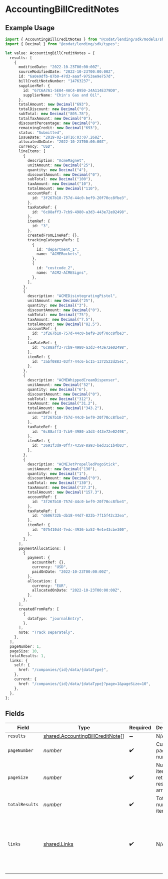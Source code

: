 # AccountingBillCreditNotes

## Example Usage

```typescript
import { AccountingBillCreditNotes } from "@codat/lending/sdk/models/shared";
import { Decimal } from "@codat/lending/sdk/types";

let value: AccountingBillCreditNotes = {
  results: [
    {
      modifiedDate: "2022-10-23T00:00:00Z",
      sourceModifiedDate: "2022-10-23T00:00:00Z",
      id: "6a0e9dfb-87b0-47d3-aaaf-9753ae9e757d",
      billCreditNoteNumber: "14763237",
      supplierRef: {
        id: "67C6A7A1-5E84-4AC4-B950-24A114E379D0",
        supplierName: "Chin's Gas and Oil",
      },
      totalAmount: new Decimal("693"),
      totalDiscount: new Decimal("0"),
      subTotal: new Decimal("805.78"),
      totalTaxAmount: new Decimal("0"),
      discountPercentage: new Decimal("0"),
      remainingCredit: new Decimal("693"),
      status: "Submitted",
      issueDate: "2019-02-18T16:03:07.268Z",
      allocatedOnDate: "2022-10-23T00:00:00Z",
      currency: "USD",
      lineItems: [
        {
          description: "AcmeMagnet",
          unitAmount: new Decimal("25"),
          quantity: new Decimal("4"),
          discountAmount: new Decimal("0"),
          subTotal: new Decimal("100"),
          taxAmount: new Decimal("10"),
          totalAmount: new Decimal("110"),
          accountRef: {
            id: "3f267b10-757d-44c0-bef9-20f70cc8fbe3",
          },
          taxRateRef: {
            id: "6c88aff3-7cb9-4980-a3d3-443e72e02498",
          },
          itemRef: {
            id: "3",
          },
          createdFromLineRef: {},
          trackingCategoryRefs: [
            {
              id: "department_1",
              name: "ACMERockets",
            },
            {
              id: "costcode_2",
              name: "ACM2-ACMESigns",
            },
          ],
        },
        {
          description: "ACMEDisintegratingPistol",
          unitAmount: new Decimal("25"),
          quantity: new Decimal("3"),
          discountAmount: new Decimal("0"),
          subTotal: new Decimal("75"),
          taxAmount: new Decimal("7.5"),
          totalAmount: new Decimal("82.5"),
          accountRef: {
            id: "3f267b10-757d-44c0-bef9-20f70cc8fbe3",
          },
          taxRateRef: {
            id: "6c88aff3-7cb9-4980-a3d3-443e72e02498",
          },
          itemRef: {
            id: "3abf0883-03f7-44c6-bc15-1372522d25e1",
          },
        },
        {
          description: "ACMEWhippedCreamDispenser",
          unitAmount: new Decimal("52"),
          quantity: new Decimal("6"),
          discountAmount: new Decimal("0"),
          subTotal: new Decimal("312"),
          taxAmount: new Decimal("31.2"),
          totalAmount: new Decimal("343.2"),
          accountRef: {
            id: "3f267b10-757d-44c0-bef9-20f70cc8fbe3",
          },
          taxRateRef: {
            id: "6c88aff3-7cb9-4980-a3d3-443e72e02498",
          },
          itemRef: {
            id: "3691f3d9-0ff7-4358-8a93-bed31c1b4b03",
          },
        },
        {
          description: "ACMEJetPropelledPogoStick",
          unitAmount: new Decimal("130"),
          quantity: new Decimal("1"),
          discountAmount: new Decimal("0"),
          subTotal: new Decimal("130"),
          taxAmount: new Decimal("27.3"),
          totalAmount: new Decimal("157.3"),
          accountRef: {
            id: "3f267b10-757d-44c0-bef9-20f70cc8fbe3",
          },
          taxRateRef: {
            id: "d606732b-db18-44d7-823b-7f15f42c32ea",
          },
          itemRef: {
            id: "075410d4-7edc-4936-ba52-9e1e43cbe300",
          },
        },
      ],
      paymentAllocations: [
        {
          payment: {
            accountRef: {},
            currency: "USD",
            paidOnDate: "2022-10-23T00:00:00Z",
          },
          allocation: {
            currency: "EUR",
            allocatedOnDate: "2022-10-23T00:00:00Z",
          },
        },
      ],
      createdFromRefs: [
        {
          dataType: "journalEntry",
        },
      ],
      note: "Track separately",
    },
  ],
  pageNumber: 1,
  pageSize: 10,
  totalResults: 1,
  links: {
    self: {
      href: "/companies/{id}/data/{dataType}",
    },
    current: {
      href: "/companies/{id}/data/{dataType}?page=1&pageSize=10",
    },
  },
};
```

## Fields

| Field                                                                                             | Type                                                                                              | Required                                                                                          | Description                                                                                       | Example                                                                                           |
| ------------------------------------------------------------------------------------------------- | ------------------------------------------------------------------------------------------------- | ------------------------------------------------------------------------------------------------- | ------------------------------------------------------------------------------------------------- | ------------------------------------------------------------------------------------------------- |
| `results`                                                                                         | [shared.AccountingBillCreditNote](../../../sdk/models/shared/accountingbillcreditnote.md)[]       | :heavy_minus_sign:                                                                                | N/A                                                                                               |                                                                                                   |
| `pageNumber`                                                                                      | *number*                                                                                          | :heavy_check_mark:                                                                                | Current page number.                                                                              |                                                                                                   |
| `pageSize`                                                                                        | *number*                                                                                          | :heavy_check_mark:                                                                                | Number of items to return in results array.                                                       |                                                                                                   |
| `totalResults`                                                                                    | *number*                                                                                          | :heavy_check_mark:                                                                                | Total number of items.                                                                            |                                                                                                   |
| `links`                                                                                           | [shared.Links](../../../sdk/models/shared/links.md)                                               | :heavy_check_mark:                                                                                | N/A                                                                                               | {<br/>"self": {<br/>"href": "/companies"<br/>},<br/>"current": {<br/>"href": "/companies?page=1\u0026pageSize=10"<br/>}<br/>} |